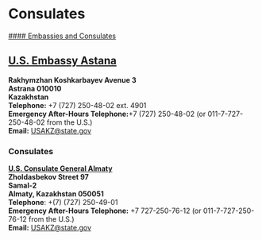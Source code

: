 # Consulates

[#### Embassies and Consulates](javascript:void(0); "Embassies and Consulates")

## [U.S. Embassy Astana](https://kz.usembassy.gov/)

**Rakhymzhan Koshkarbayev Avenue 3  
Astrana 010010  
Kazakhstan  
Telephone:** +7 (727) 250-48-02 ext. 4901  
**Emergency After-Hours Telephone:**+7 (727) 250-48-02 (or 011-7-727-250-48-02 from the U.S.)  
**Email:** [USAKZ@state.gov](mailto:USAKZ@state.gov)

### Consulates

**[U.S. Consulate General Almaty](https://kz.usembassy.gov/contact/)  
Zholdasbekov Street 97  
Samal-2  
Almaty, Kazakhstan 050051  
Telephone**: +(7) (727) 250-49-01  
**Emergency After-Hours Telephone:** +7 727-250-76-12 (or 011-7-727-250-76-12 from the U.S.)  
**Email:** [USAKZ@state.gov](mailto:USAKZ@state.gov)